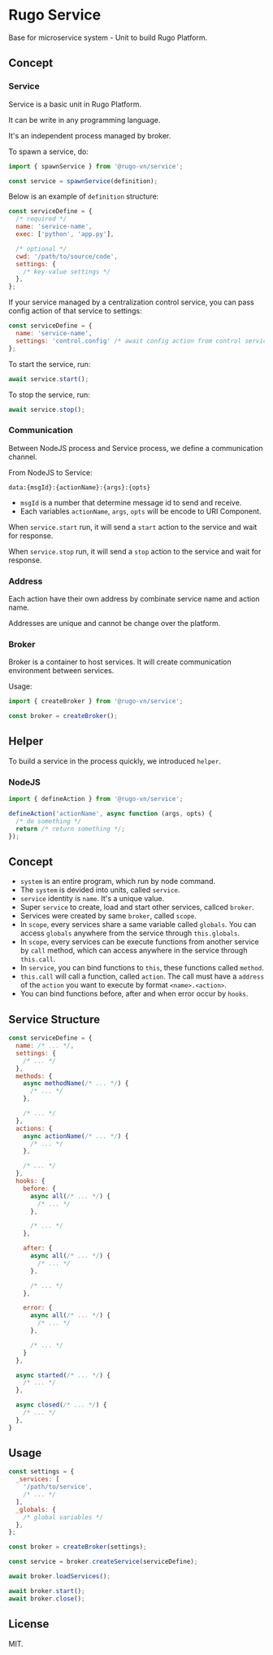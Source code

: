 # Rugo Service

Base for microservice system - Unit to build Rugo Platform.

## Concept

### Service

Service is a basic unit in Rugo Platform.

It can be write in any programming language.

It's an independent process managed by broker.

To spawn a service, do:

```js
import { spawnService } from '@rugo-vn/service';

const service = spawnService(definition);
```

Below is an example of `definition` structure:

```js
const serviceDefine = {
  /* required */
  name: 'service-name',
  exec: ['python', 'app.py'],

  /* optional */
  cwd: '/path/to/source/code',
  settings: {
    /* key-value settings */
  },
};
```

If your service managed by a centralization control service, you can pass config action of that service to settings:

```js
const serviceDefine = {
  name: 'service-name',
  settings: 'control.config' /* await config action from control service */,
};
```

To start the service, run:

```js
await service.start();
```

To stop the service, run:

```js
await service.stop();
```

### Communication

Between NodeJS process and Service process, we define a communication channel.

From NodeJS to Service:

```text
data:{msgId}:{actionName}:{args}:{opts}
```

- `msgId` is a number that determine message id to send and receive.
- Each variables `actionName`, `args`, `opts` will be encode to URI Component.

When `service.start` run, it will send a `start` action to the service and wait for response.

When `service.stop` run, it will send a `stop` action to the service and wait for response.

### Address

Each action have their own address by combinate service name and action name.

Addresses are unique and cannot be change over the platform.

### Broker

Broker is a container to host services. It will create communication environment between services.

Usage:

```js
import { createBroker } from '@rugo-vn/service';

const broker = createBroker();
```

## Helper

To build a service in the process quickly, we introduced `helper`.

### NodeJS

```js
import { defineAction } from '@rugo-vn/service';

defineAction('actionName', async function (args, opts) {
  /* do something */
  return /* return something */;
});
```

## Concept

- `system` is an entire program, which run by node command.
- The `system` is devided into units, called `service`.
- `service` identity is `name`. It's a unique value.
- Super `service` to create, load and start other services, callced `broker`.
- Services were created by same `broker`, called `scope`.
- In `scope`, every services share a same variable called `globals`. You can access `globals` anywhere from the service through `this.globals`.
- In `scope`, every services can be execute functions from another service by `call` method, which can access anywhere in the service through `this.call`.
- In `service`, you can bind functions to `this`, these functions called `method`.
- `this.call` will call a function, called `action`. The call must have a `address` of the `action` you want to execute by format `<name>.<action>`.
- You can bind functions before, after and when error occur by `hooks`.

## Service Structure

```js
const serviceDefine = {
  name: /* ... */,
  settings: {
    /* ... */
  },
  methods: {
    async methodName(/* ... */) {
      /* ... */
    },

    /* ... */
  },
  actions: {
    async actionName(/* ... */) {
      /* ... */
    },

    /* ... */
  },
  hooks: {
    before: {
      async all(/* ... */) {
        /* ... */
      },

      /* ... */
    },

    after: {
      async all(/* ... */) {
        /* ... */
      },

      /* ... */
    },

    error: {
      async all(/* ... */) {
        /* ... */
      },

      /* ... */
    }
  },

  async started(/* ... */) {
    /* ... */
  },

  async closed(/* ... */) {
    /* ... */
  },
}
```

## Usage

```js
const settings = {
  _services: [
    '/path/to/service',
    /* ... */
  ],
  _globals: {
    /* global variables */
  },
};

const broker = createBroker(settings);

const service = broker.createService(serviceDefine);

await broker.loadServices();

await broker.start();
await broker.close();
```

## License

MIT.

<!--
## Hoạt động của service

### Tạo service

Service được tạo thông hoa hàm `createService` với tham số thứ nhất là một `context`, tham số thứ hai là một object định nghĩa service như đã trình bày ở phần trên.

```js
const context = {};

/* ... */

const service = createService(context, serviceDefine);
```

Hàm tạo này sẽ đóng gói các action trong object định nghĩa đi kèm các hook và ghi vào `context.addresses` với key là địa chỉ của action (`${tên service}.${tên action}`), để tiện cho việc gọi sau này. Đồng thời nó còn bind các hàm gọi, các hàm được định nghĩa trong `methods` cho service.

Các service có cùng `context` có thể gọi lẫn nhau.

Các service chia sẻ một biến toàn cầu `context.globals` tại `this.globals`.

### Bắt đầu và kết thúc

Sau khi service được tạo, ta có thể tiến hành chạy hàm `started` được định nghĩa bằng hàm `start`.

```js
await service.start();
```

Muốn kết thúc service bằng hàm `closed` được định nghĩa, ta chạy hàm `close`.

```js
await service.close();
```

### Gọi service

Bởi vì action không thể gọi trực tiếp, nên service chứa hàm gọi `call` để có thể gọi đến action của nó hoặc action của service khác.

Hàm gọi `call` yêu cầu 2 tham số, tham số thứ nhất là địa chỉ của action, tham số thứ 2 là một object args.

```js
const res = await service.call(address, args);
```

Về cơ bản `args` sẽ được gửi đến tham số thứ nhất của action, và kết quả `res` là kết quả trả về của action.

### Global variable

Biến toàn cầu được sử dụng để chia sẻ dữ liệu giữa các service một cách dễ dàng.

```js
const value = service.globals[key];

service.globals[key] = value;
```

### FileCursor

Việc trao đổi giữa các action thông qua hàm `call` sử dụng dữ liệu văn bản định dạng `json`. Do đó không thể gán một tập tin trực tiếp vô `args` được mà ta cần thay bằng một đối tượng `FileCursor`.

```js
const res = await service.call(address, {
  someName: new FileCursor(/* buffer/stream/file path/content of text file */),
});
```

Nếu action trả về một `FileCursor` thì kết quả cuối cung cũng là một `FileCursor`.

Từ `FileCursor` ta có thể lấy ra đường dẫn tạm thời của file thông qua phương thức `toPath`.

```js
fileCursor.toPath();
```

Methods:

- `fileCursor.toString()` or `fileCursor.toPath()` - to path string
- `fileCursor.toText()` - read content and make it string
= `fileCursor.toStream()` - make read stream

## Exception

Toàn bộ các exception của framework và các service nên/sẽ được đóng gói dưới dạng `RugoException`. Đây là một class chứa nhiều thông tin hơn class `Error` bình thường, ta có thể trực tiếp trả về các lỗi HTTP mà không cần xử lý phức tạp.

## Broker Service

_Source Service_

### Giới thiệu

Đây là một service đặc biệt, dùng để thiết lập môi trường cho các service hoạt động và tiến hành khởi tạo service.

### Actions

#### `services`

Trả về danh sách tên các service hoạt động trong môi trường của broker.

### Methods

#### `createService`

#### `loadService`

### Script

Ta có thể chạy script `./src/start.js` để tự động chạy broker service với settings được đọc từ tập tin `rugo.config.js` và file `.env`.

## Utils

### exec

Execute bash command.

### schema


 -->
